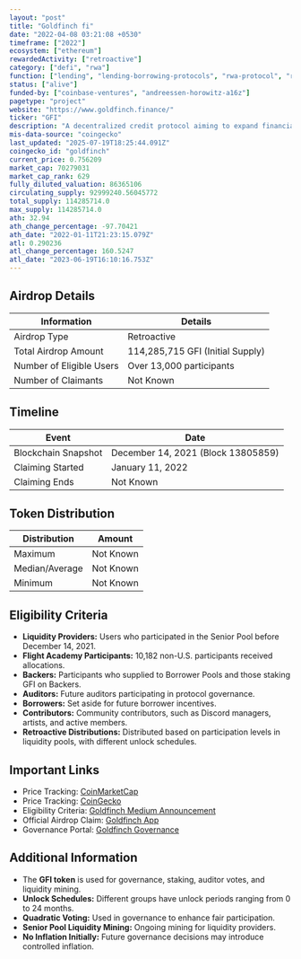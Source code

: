 ```yaml
---
layout: "post"
title: "Goldfinch fi"
date: "2022-04-08 03:21:08 +0530"
timeframe: ["2022"]
ecosystem: ["ethereum"]
rewardedActivity: ["retroactive"]
category: ["defi", "rwa"]
function: ["lending", "lending-borrowing-protocols", "rwa-protocol", "real-world-assets", "decentralized-finance", "business"]
status: ["alive"]
funded-by: ["coinbase-ventures", "andreessen-horowitz-a16z"]
pagetype: "project"
website: "https://www.goldfinch.finance/"
ticker: "GFI"
description: "A decentralized credit protocol aiming to expand financial inclusion by enabling loans without collateral."
mis-data-source: "coingecko"
last_updated: "2025-07-19T18:25:44.091Z"
coingecko_id: "goldfinch"
current_price: 0.756209
market_cap: 70279031
market_cap_rank: 629
fully_diluted_valuation: 86365106
circulating_supply: 92999240.56045772
total_supply: 114285714.0
max_supply: 114285714.0
ath: 32.94
ath_change_percentage: -97.70421
ath_date: "2022-01-11T21:23:15.079Z"
atl: 0.290236
atl_change_percentage: 160.5247
atl_date: "2023-06-19T16:10:16.753Z"
---
```


## Airdrop Details

| Information              | Details                          |
| ------------------------ | -------------------------------- |
| Airdrop Type             | Retroactive                      |
| Total Airdrop Amount     | 114,285,715 GFI (Initial Supply) |
| Number of Eligible Users | Over 13,000 participants         |
| Number of Claimants      | Not Known                        |

## Timeline

| Event               | Date                               |
| ------------------- | ---------------------------------- |
| Blockchain Snapshot | December 14, 2021 (Block 13805859) |
| Claiming Started    | January 11, 2022                   |
| Claiming Ends       | Not Known                          |

## Token Distribution

| Distribution   | Amount    |
| -------------- | --------- |
| Maximum        | Not Known |
| Median/Average | Not Known |
| Minimum        | Not Known |

## Eligibility Criteria

- **Liquidity Providers:** Users who participated in the Senior Pool before December 14, 2021.
- **Flight Academy Participants:** 10,182 non-U.S. participants received allocations.
- **Backers:** Participants who supplied to Borrower Pools and those staking GFI on Backers.
- **Auditors:** Future auditors participating in protocol governance.
- **Borrowers:** Set aside for future borrower incentives.
- **Contributors:** Community contributors, such as Discord managers, artists, and active members.
- **Retroactive Distributions:** Distributed based on participation levels in liquidity pools, with different unlock schedules.

## Important Links

- Price Tracking: [CoinMarketCap](https://coinmarketcap.com/currencies/goldfinch/)
- Price Tracking: [CoinGecko](https://www.coingecko.com/en/coins/goldfinch)
- Eligibility Criteria: [Goldfinch Medium Announcement](https://medium.com/goldfinch-fi/introducing-the-goldfinch-protocol-token-gfi-e09579fd9740)
- Official Airdrop Claim: [Goldfinch App](https://app.goldfinch.finance/gfi)
- Governance Portal: [Goldfinch Governance](https://gov.goldfinch.finance/)

## Additional Information

- The **GFI token** is used for governance, staking, auditor votes, and liquidity mining.
- **Unlock Schedules:** Different groups have unlock periods ranging from 0 to 24 months.
- **Quadratic Voting:** Used in governance to enhance fair participation.
- **Senior Pool Liquidity Mining:** Ongoing mining for liquidity providers.
- **No Inflation Initially:** Future governance decisions may introduce controlled inflation.